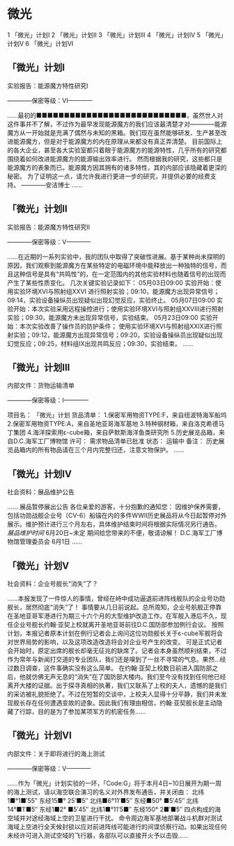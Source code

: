 # 微光

1 「微光」计划I
2 「微光」计划II
3 「微光」计划III
4 「微光」计划IV
5 「微光」计划V
6 「微光」计划VI

## 「微光」计划I

实验报告：能源魔方特性研究I

————保密等级：VI————

……最初的■■■■■■■■■■■■■■■■■■■■■■■■■■■，虽然世人对这件事并不了解，不过作为最早发现能源魔方的我们应该最清楚才对————能源魔方从一开始就是充满了偶然与未知的黑箱。我们现在虽然能够研发、生产甚至改进能源魔方，但是对于能源魔方的内在原理从来都没有真正弄清楚。
目前国际上的各大企业，甚至各大实验室都只着眼于能源魔方的能源特性，几乎所有的研究都围绕着如何改进能源魔方的能源输出效率进行。
然而根据我的研究，这些都只是能源魔方的表象而已。能源魔方因其拥有的诸多特性，其的内部应该隐藏着更深的秘密。
为了证明这一点，请允许我进行更进一步的研究，并提供必要的经费支持。
————安洁博士
……

## 「微光」计划II

实验报告：能源魔方特性研究II

————保密等级：V————

……在近期的一系列实验中，我的团队中取得了突破性进展。基于某种尚未探明的原因，我们观察到能源魔方在某些特定的电磁环境中能释放出一种独特的信号，而且这种信号是具有“共鸣性”的，在一定范围内的其他实验材料也随着信号的出现而产生了某些性质变化。
几次关键实验记录如下：
05月03日09:00 实验开始：使用实验环境XVI与照射组XXVI 进行照射实验；09:10，能源魔方出现异常信号；09:14，实验设备操纵员出现疑似出现幻觉反应，实验终止。
05月07日09:00 实验开始：本次实验采用远程操控进行；使用实验环境XVI与照射组XXVIII进行照射实验；09:30，能源魔方未出现异常信号，实验结束。
05月23日09:00 实验开始：本次实验改善了操作员的防护条件；
使用实验环境XVI与照射组XXIX进行照射实验；09:12，能源魔方出现异常信号；09:20，实验设备操纵员出现疑似出现幻觉反应；09:25，材料组IX出现共鸣反应；09:30，实验结束。
……

## 「微光」计划III

内部文件：货物运输清单

————保密等级：I————

项目名：
「微光」计划
货品清单：
1.保密军用物资TYPE:F，来自纽波特海军船坞
2.保密军用物资TYPE:A，来自圣地亚哥海军基地
3.特种钢材箱，来自洛克希德马丁集团
4.海洋探索用ε-cube箱，来自萨默斯海洋鱼类研究所
5.历史展览品箱，来自D.C.海军工厂博物馆
许可：
需求物品清单已批准
状态：
运输中
备注：
历史展览品箱内的所有物品请在三个月内完整归还，注意文物保护。
……

## 「微光」计划IV

社会资料：展品维护公告

……
展品暂停展出公告
各位亲爱的游客，十分抱歉的通知您：
因维护保养需要，包括功勋战舰企业号（CV-6）船锚在内的多件WWII历史展品将从今日起暂停对外展示。维护预计进行三个月左右，具体维护结束时间将根据实际情况另行通告。
*展品维护时间*
6月20日~未定
期间给您带来的不便，敬请谅解！
D.C.海军工厂博物馆管理委员会
6月1日
……

## 「微光」计划V

社会资料：企业号舰长“消失”了？

……本报发现了一件惊人的事情，曾经在峙中成功逼退前进阵线舰队的企业号功勋舰长，居然彻底“消失”了！
事情要从几日前说起。总所周知，企业号航舰正停靠在圣地亚哥军港进行为期三十六个月的大型维护改造工作。在军舰入港后不久，现任企业号舰长约翰·亚契上校就离开圣地亚哥前往D.C.国防部参加例行会议。
按照计划，本报记者原本计划在例行记者会上询问这位功勋舰长关于ε-cube军舰将会对世界局势的影响，以及这项改造改造将会对企业号产生的改变。
可是正式记者会开始时，原定出席的舰长却毫无征兆的缺席了。记者会本身虽然顺利结束，不过作为常年与新闻打交道的专业团队，我们还是嗅到了一丝不寻常的气息。果然…经过数日调查，这件事确实没有这么简单。
在约翰·亚契上校数日前进入国防部之后，他就仿佛无声无息的“消失”在了国防部大楼内。我们至今没有找到任何他已经离开大楼的证据。出于探寻真相的执著，我们又联系了上校的夫人，遗憾的是我们的采访被礼貌拒绝了。不过在短暂的交谈中，上校夫人显得十分平静，我们并未发现舰长存在任何遭遇变故的迹象。因此我们有理由相信，约翰·亚契舰长是主动隐藏了行踪，目的是为了参加某项军方的机密任务……

## 「微光」计划VI

内部文件：关于即将进行的海上测试

————保密等级：V————

……作为「微光」计划实验的一环，「Code:G」将于本月4日~10日展开为期一周的海上测试，请以海空联合演习的名义对外界发布通告，并关闭由：
北纬1■°1■′55″  东经15■° 25′■5″
北纬■6°11′■5″  东经■50° ■5′45″
北纬14°■1′■5″  东经1■2° ■5′45″
北纬1■°11′5■″  东经150° 2■′■5″
四点构成的海空域并对途经海域上空的卫星进行干扰。
命令周边海军基地部署战斗机群对测试海域上空进行全天候封锁以应对前进阵线可能进行的间谍侦察行动。如果出现任何未经许可进入测试空域的飞行器，各部队可以直接开火予以击毁……

